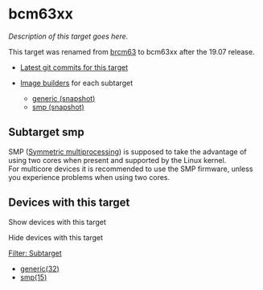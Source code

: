 # bcm63xx

*Description of this target goes here.*

This target was renamed from [brcm63](/docs/techref/targets/brcm63xx "docs:techref:targets:brcm63xx") to bcm63xx after the 19.07 release.

- [Latest git commits for this target](https://git.lede-project.org/?p=source.git&a=search&h=HEAD&st=commit&s=bcm63xx%3A "https://git.lede-project.org/?p=source.git&a=search&h=HEAD&st=commit&s=bcm63xx:")
- [Image builders](/docs/guide-user/additional-software/imagebuilder "docs:guide-user:additional-software:imagebuilder") for each subtarget
  
  - [generic (snapshot)](http://downloads.openwrt.org/snapshots/targets/bcm63xx/generic/openwrt-imagebuilder-bcm63xx-generic.Linux-x86_64.tar.xz "http://downloads.openwrt.org/snapshots/targets/bcm63xx/generic/openwrt-imagebuilder-bcm63xx-generic.Linux-x86_64.tar.xz")
  - [smp (snapshot)](http://downloads.openwrt.org/snapshots/targets/bcm63xx/smp/openwrt-imagebuilder-bcm63xx-smp.Linux-x86_64.tar.xz "http://downloads.openwrt.org/snapshots/targets/bcm63xx/smp/openwrt-imagebuilder-bcm63xx-smp.Linux-x86_64.tar.xz")

## Subtarget smp

SMP ([Symmetric multiprocessing](https://en.wikipedia.org/wiki/Symmetric_multiprocessing "https://en.wikipedia.org/wiki/Symmetric_multiprocessing")) is supposed to take the advantage of using two cores when present and supported by the Linux kernel.  
For multicore devices it is recommended to use the SMP firmware, unless you experience problems when using two cores.

## Devices with this target

Show devices with this target

Hide devices with this target

[Filter: Subtarget](#folded_b662a3cda118ddea8e0b4bd94efa5b0a_1)

- [generic(32)](/docs/techref/targets/bcm63xx?dataflt%5B0%5D=subtarget_%3Dgeneric "Show pages matching 'generic'")
- [smp(15)](/docs/techref/targets/bcm63xx?dataflt%5B0%5D=subtarget_%3Dsmp "Show pages matching 'smp'")

